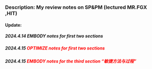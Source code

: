 ### Description: My review notes on SP&PM (lectured MR.FGX ,HIT)
#### Update:
##### 2024.4.14    EMBODY notes for first two sections 
##### 2024.4.15    <font color=Red>OPTIMIZE notes for first two sections</font>
##### 2024.4.15    <font color=Red>EMBODY notes for the third section “敏捷方法与过程”</font>
